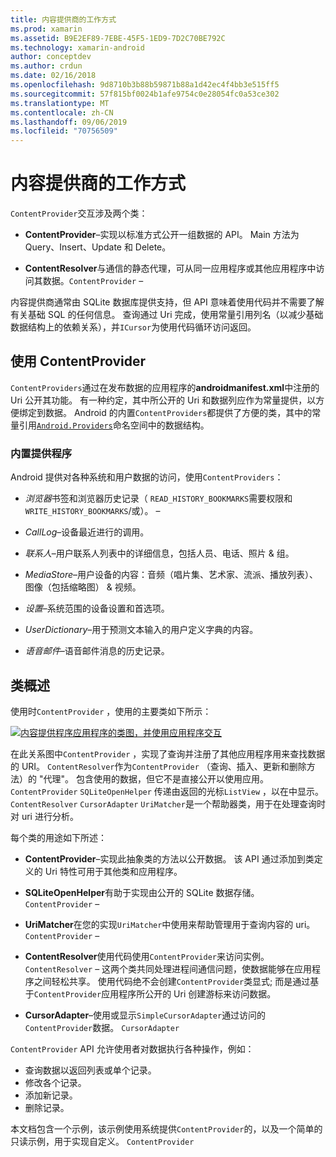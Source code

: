 ```yaml
---
title: 内容提供商的工作方式
ms.prod: xamarin
ms.assetid: B9E2EF89-7EBE-45F5-1ED9-7D2C70BE792C
ms.technology: xamarin-android
author: conceptdev
ms.author: crdun
ms.date: 02/16/2018
ms.openlocfilehash: 9d8710b3b88b59871b88a1d42ec4f4bb3e515ff5
ms.sourcegitcommit: 57f815bf0024b1afe9754c0e28054fc0a53ce302
ms.translationtype: MT
ms.contentlocale: zh-CN
ms.lasthandoff: 09/06/2019
ms.locfileid: "70756509"
---
```

# <a name="how-content-providers-work"></a>内容提供商的工作方式

`ContentProvider`交互涉及两个类：

- **ContentProvider**&ndash;实现以标准方式公开一组数据的 API。 Main 方法为 Query、Insert、Update 和 Delete。

- **ContentResolver**与通信的静态代理，可从同一应用程序或其他应用程序中访问其数据。`ContentProvider` &ndash;

内容提供商通常由 SQLite 数据库提供支持，但 API 意味着使用代码并不需要了解有关基础 SQL 的任何信息。 查询通过 Uri 完成，使用常量引用列名（以减少基础数据结构上的依赖关系），并`ICursor`为使用代码循环访问返回。

## <a name="consuming-a-contentprovider"></a>使用 ContentProvider

`ContentProviders`通过在发布数据的应用程序的**androidmanifest.xml**中注册的 Uri 公开其功能。 有一种约定，其中所公开的 Uri 和数据列应作为常量提供，以方便绑定到数据。 Android 的内置`ContentProviders`都提供了方便的类，其中的常量引用[`Android.Providers`](xref:Android.Provider)命名空间中的数据结构。

### <a name="built-in-providers"></a>内置提供程序

Android 提供对各种系统和用户数据的访问，使用`ContentProviders`：

- *浏览器*书签和浏览器历史记录（ `READ_HISTORY_BOOKMARKS`需要权限和`WRITE_HISTORY_BOOKMARKS`/或）。 &ndash;

- *CallLog*&ndash;设备最近进行的调用。

- *联系人*&ndash;用户联系人列表中的详细信息，包括人员、电话、照片 & 组。

- *MediaStore*&ndash;用户设备的内容：音频（唱片集、艺术家、流派、播放列表）、图像（包括缩略图） & 视频。

- *设置*&ndash;系统范围的设备设置和首选项。

- *UserDictionary*&ndash;用于预测文本输入的用户定义字典的内容。

- *语音邮件*&ndash;语音邮件消息的历史记录。

## <a name="classes-overview"></a>类概述

使用时`ContentProvider` ，使用的主要类如下所示：

[![内容提供程序应用程序的类图，并使用应用程序交互](how-it-works-images/classdiagram1.png)](how-it-works-images/classdiagram1.png#lightbox)

在此关系图中`ContentProvider` ，实现了查询并注册了其他应用程序用来查找数据的 URI。 `ContentResolver`作为`ContentProvider` （查询、插入、更新和删除方法）的 "代理"。 包含使用的数据，但它不是直接公开以使用应用。 `ContentProvider` `SQLiteOpenHelper`
传递由返回的光标`ListView` ，以在中显示。`ContentResolver` `CursorAdapter` `UriMatcher`是一个帮助器类，用于在处理查询时对 uri 进行分析。

每个类的用途如下所述：

- **ContentProvider**&ndash;实现此抽象类的方法以公开数据。 该 API 通过添加到类定义的 Uri 特性可用于其他类和应用程序。

- **SQLiteOpenHelper**有助于实现由公开的 SQLite 数据存储。 `ContentProvider` &ndash;

- **UriMatcher**在您的实现`UriMatcher`中使用来帮助管理用于查询内容的 uri。 `ContentProvider` &ndash;

- **ContentResolver**使用代码使用`ContentProvider`来访问实例。 `ContentResolver` &ndash; 这两个类共同处理进程间通信问题，使数据能够在应用程序之间轻松共享。 使用代码绝不会创建`ContentProvider`类显式; 而是通过基于`ContentProvider`应用程序所公开的 Uri 创建游标来访问数据。

- **CursorAdapter**&ndash;使用或显示`SimpleCursorAdapter`通过访问的`ContentProvider`数据。 `CursorAdapter`

`ContentProvider` API 允许使用者对数据执行各种操作，例如：

- 查询数据以返回列表或单个记录。
- 修改各个记录。
- 添加新记录。
- 删除记录。

本文档包含一个示例，该示例使用系统提供`ContentProvider`的，以及一个简单的只读示例，用于实现自定义。 `ContentProvider`
